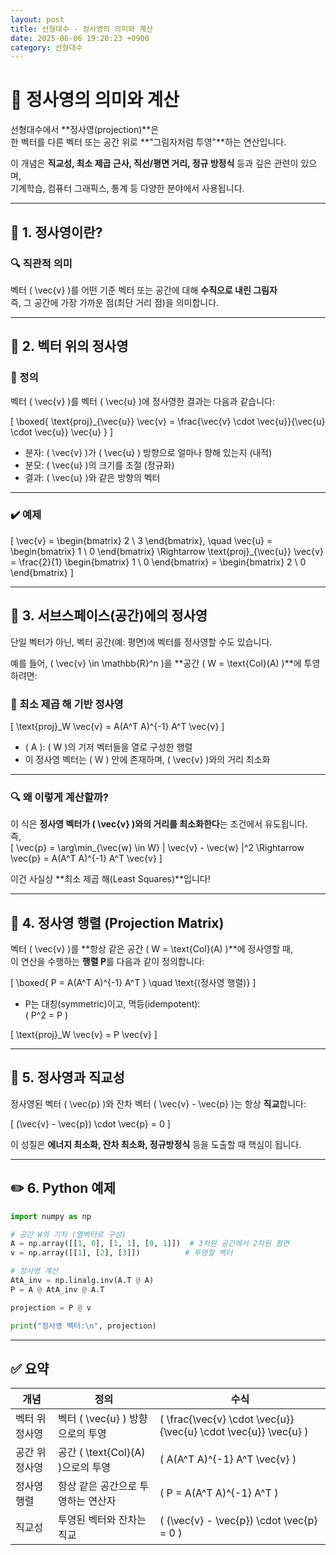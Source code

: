 ```yaml
---
layout: post
title: 선형대수 - 정사영의 의미와 계산
date: 2025-06-06 19:20:23 +0900
category: 선형대수
---
```

# 🎯 정사영의 의미와 계산

선형대수에서 **정사영(projection)**은  
한 벡터를 다른 벡터 또는 공간 위로 **"그림자처럼 투영"**하는 연산입니다.  

이 개념은 **직교성, 최소 제곱 근사, 직선/평면 거리, 정규 방정식** 등과 깊은 관련이 있으며,  
기계학습, 컴퓨터 그래픽스, 통계 등 다양한 분야에서 사용됩니다.

---

## 📐 1. 정사영이란?

### 🔍 직관적 의미

벡터 \( \vec{v} \)를 어떤 기준 벡터 또는 공간에 대해 **수직으로 내린 그림자**  
즉, 그 공간에 가장 가까운 점(최단 거리 점)을 의미합니다.

---

## 🧮 2. 벡터 위의 정사영

### 🎯 정의

벡터 \( \vec{v} \)를 벡터 \( \vec{u} \)에 정사영한 결과는 다음과 같습니다:

\[
\boxed{
\text{proj}_{\vec{u}} \vec{v} = \frac{\vec{v} \cdot \vec{u}}{\vec{u} \cdot \vec{u}} \vec{u}
}
\]

- 분자: \( \vec{v} \)가 \( \vec{u} \) 방향으로 얼마나 향해 있는지 (내적)
- 분모: \( \vec{u} \)의 크기를 조절 (정규화)
- 결과: \( \vec{u} \)와 같은 방향의 벡터

---

### ✔️ 예제

\[
\vec{v} =
\begin{bmatrix}
2 \\
3
\end{bmatrix}, \quad
\vec{u} =
\begin{bmatrix}
1 \\
0
\end{bmatrix}
\Rightarrow
\text{proj}_{\vec{u}} \vec{v} =
\frac{2}{1}
\begin{bmatrix}
1 \\
0
\end{bmatrix} =
\begin{bmatrix}
2 \\
0
\end{bmatrix}
\]

---

## 🧱 3. 서브스페이스(공간)에의 정사영

단일 벡터가 아닌, 벡터 공간(예: 평면)에 벡터를 정사영할 수도 있습니다.

예를 들어, \( \vec{v} \in \mathbb{R}^n \)을 **공간 \( W = \text{Col}(A) \)**에 투영하려면:

### 📘 최소 제곱 해 기반 정사영

\[
\text{proj}_W \vec{v} = A(A^T A)^{-1} A^T \vec{v}
\]

- \( A \): \( W \)의 기저 벡터들을 열로 구성한 행렬
- 이 정사영 벡터는 \( W \) 안에 존재하며, \( \vec{v} \)와의 거리 최소화

---

### 🔍 왜 이렇게 계산할까?

이 식은 **정사영 벡터가 \( \vec{v} \)와의 거리를 최소화한다**는 조건에서 유도됩니다.  
즉,  
\[
\vec{p} = \arg\min_{\vec{w} \in W} \| \vec{v} - \vec{w} \|^2
\Rightarrow
\vec{p} = A(A^T A)^{-1} A^T \vec{v}
\]

이건 사실상 **최소 제곱 해(Least Squares)**입니다!

---

## 🧮 4. 정사영 행렬 (Projection Matrix)

벡터 \( \vec{v} \)를 **항상 같은 공간 \( W = \text{Col}(A) \)**에 정사영할 때,  
이 연산을 수행하는 **행렬 P**를 다음과 같이 정의합니다:

\[
\boxed{
P = A(A^T A)^{-1} A^T
}
\quad \text{(정사영 행렬)}
\]

- P는 대칭(symmetric)이고, 멱등(idempotent):  
  \( P^2 = P \)

\[
\text{proj}_W \vec{v} = P \vec{v}
\]

---

## 🧠 5. 정사영과 직교성

정사영된 벡터 \( \vec{p} \)와 잔차 벡터 \( \vec{v} - \vec{p} \)는 항상 **직교**합니다:

\[
(\vec{v} - \vec{p}) \cdot \vec{p} = 0
\]

이 성질은 **에너지 최소화, 잔차 최소화, 정규방정식** 등을 도출할 때 핵심이 됩니다.

---

## ✏️ 6. Python 예제

```python
import numpy as np

# 공간 W의 기저 (열벡터로 구성)
A = np.array([[1, 0], [1, 1], [0, 1]])  # 3차원 공간에서 2차원 평면
v = np.array([[1], [2], [3]])          # 투영할 벡터

# 정사영 계산
AtA_inv = np.linalg.inv(A.T @ A)
P = A @ AtA_inv @ A.T

projection = P @ v

print("정사영 벡터:\n", projection)
```

---

## ✅ 요약

| 개념 | 정의 | 수식 |
|------|------|------|
| 벡터 위 정사영 | 벡터 \( \vec{u} \) 방향으로의 투영 | \( \frac{\vec{v} \cdot \vec{u}}{\vec{u} \cdot \vec{u}} \vec{u} \) |
| 공간 위 정사영 | 공간 \( \text{Col}(A) \)으로의 투영 | \( A(A^T A)^{-1} A^T \vec{v} \) |
| 정사영 행렬 | 항상 같은 공간으로 투영하는 연산자 | \( P = A(A^T A)^{-1} A^T \) |
| 직교성 | 투영된 벡터와 잔차는 직교 | \( (\vec{v} - \vec{p}) \cdot \vec{p} = 0 \) |
